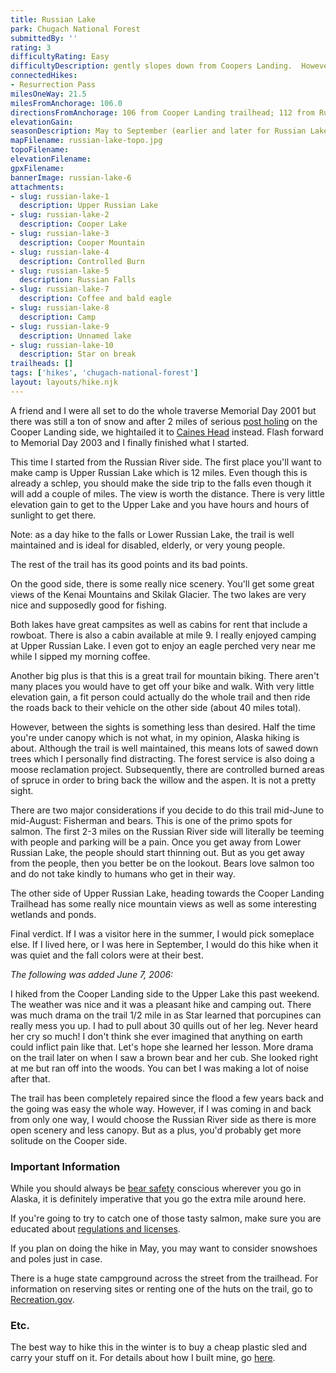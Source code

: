 ```yaml
---
title: Russian Lake
park: Chugach National Forest
submittedBy: ''
rating: 3
difficultyRating: Easy
difficultyDescription: gently slopes down from Coopers Landing.  However, nothing dramatic if you choose to go the other way.
connectedHikes:
- Resurrection Pass
milesOneWay: 21.5
milesFromAnchorage: 106.0
directionsFromAnchorage: 106 from Cooper Landing trailhead; 112 from Russian Lakes Campground
elevationGain: 
seasonDescription: May to September (earlier and later for Russian Lakes side; too much snow on Cooper Landing side)
mapFilename: russian-lake-topo.jpg
topoFilename: 
elevationFilename: 
gpxFilename: 
bannerImage: russian-lake-6
attachments:
- slug: russian-lake-1
  description: Upper Russian Lake
- slug: russian-lake-2
  description: Cooper Lake
- slug: russian-lake-3
  description: Cooper Mountain
- slug: russian-lake-4
  description: Controlled Burn
- slug: russian-lake-5
  description: Russian Falls
- slug: russian-lake-7
  description: Coffee and bald eagle
- slug: russian-lake-8
  description: Camp
- slug: russian-lake-9
  description: Unnamed lake
- slug: russian-lake-10
  description: Star on break
trailheads: []
tags: ['hikes', 'chugach-national-forest']
layout: layouts/hike.njk
---
```

A friend and I were all set to do the whole traverse Memorial Day 2001 but there was still a ton of snow and after 2 miles of serious [post holing](http://alaskahikesearch.com/education/#post-holing) on the Cooper Landing side, we hightailed it to [Caines Head](http://alaskahikesearch.com/hikes/caines-head-trail/ "Caines Head Trail") instead. Flash forward to Memorial Day 2003 and I finally finished what I started.

This time I started from the Russian River side. The first place you'll want to make camp is Upper Russian Lake which is 12 miles. Even though this is already a schlep, you should make the side trip to the falls even though it will add a couple of miles. The view is worth the distance. There is very little elevation gain to get to the Upper Lake and you have hours and hours of sunlight to get there. 

Note: as a day hike to the falls or Lower Russian Lake, the trail is well maintained and is ideal for disabled, elderly, or very young people.

The rest of the trail has its good points and its bad points. 

On the good side, there is some really nice scenery. You'll get some great views of the Kenai Mountains and Skilak Glacier. The two lakes are very nice and supposedly good for fishing. 

Both lakes have great campsites as well as cabins for rent that include a rowboat. There is also a cabin available at mile 9. I really enjoyed camping at Upper Russian Lake. I even got to enjoy an eagle perched very near me while I sipped my morning coffee.

Another big plus is that this is a great trail for mountain biking. There aren't many places you would have to get off your bike and walk. With very little elevation gain, a fit person could actually do the whole trail and then ride the roads back to their vehicle on the other side (about 40 miles total).

However, between the sights is something less than desired. Half the time you're under canopy which is not what, in my opinion, Alaska hiking is about. Although the trail is well maintained, this means lots of sawed down trees which I personally find distracting. The forest service is also doing a moose reclamation project. Subsequently, there are controlled burned areas of spruce in order to bring back the willow and the aspen. It is not a pretty sight.

There are two major considerations if you decide to do this trail mid-June to mid-August: Fisherman and bears. This is one of the primo spots for salmon. The first 2-3 miles on the Russian River side will literally be teeming with people and parking will be a pain. Once you get away from Lower Russian Lake, the people should start thinning out. But as you get away from the people, then you better be on the lookout. Bears love salmon too and do not take kindly to humans who get in their way.

The other side of Upper Russian Lake, heading towards the Cooper Landing Trailhead has some really nice mountain views as well as some interesting wetlands and ponds. 

Final verdict. If I was a visitor here in the summer, I would pick someplace else. If I lived here, or I was here in September, I would do this hike when it was quiet and the fall colors were at their best.

*The following was added June 7, 2006:*

I hiked from the Cooper Landing side to the Upper Lake this past weekend. The weather was nice and it was a pleasant hike and camping out. There was much drama on the trail 1/2 mile in as Star learned that porcupines can really mess you up. I had to pull about 30 quills out of her leg. Never heard her cry so much! I don't think she ever imagined that anything on earth could inflict pain like that. Let's hope she learned her lesson. More drama on the trail later on when I saw a brown bear and her cub. She looked right at me but ran off into the woods. You can bet I was making a lot of noise after that.

The trail has been completely repaired since the flood a few years back and the going was easy the whole way. However, if I was coming in and back from only one way, I would choose the Russian River side as there is more open scenery and less canopy. But as a plus, you'd probably get more solitude on the Cooper side.

### Important Information

While you should always be [bear safety](http://alaskahikesearch.com/education/#bears) conscious wherever you go in Alaska, it is definitely imperative that you go the extra mile around here. 

If you're going to try to catch one of those tasty salmon, make sure you are educated about [regulations and licenses](http://alaskahikesearch.com/education/#fishing).

If you plan on doing the hike in May, you may want to consider snowshoes and poles just in case.

There is a huge state campground across the street from the trailhead. For information on reserving sites or renting one of the huts on the trail, go to [Recreation.gov](http://www.recreation.gov/).

### Etc.

The best way to hike this in the winter is to buy a cheap plastic sled and carry your stuff on it. For details about how I built mine, go [here](http://alaskahikesearch.com/education/how-to-build-a-sled-for-winter-hiking/ "How to Build a Sled for Winter Hiking").